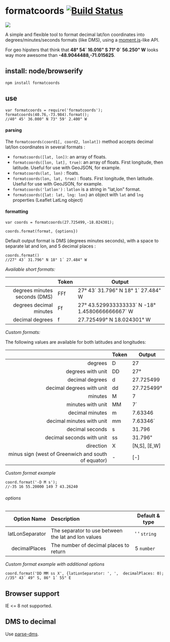 # formatcoords [![Build Status](https://travis-ci.org/nerik/formatcoords.svg?branch=master)](https://travis-ci.org/nerik/formatcoords)

![](https://raw.githubusercontent.com/nerik/formatcoords/master/doc/mercator.jpg)

A simple and flexible tool to format decimal lat/lon coordinates into degrees/minutes/seconds formats (like DMS), using a [moment.js](http://momentjs.com/)-like API.

For geo hipsters that think that **48° 54´ 16.016" S 71° 0´ 56.250" W** looks way more awesome than **-48.9044488,-71.015625**.

## install: node/browserify

```
npm install formatcoords
```

## use

```
var formatcoords = require('formatcoords');
formatcoords(40.76,-73.984).format();
//40° 45' 36.000" N 73° 59' 2.400" W
```

#### parsing

The ```formatcoords(coord1[, coord2, lonlat])``` method accepts decimal lat/lon coordinates in several formats :
- ```formatcoords([lat, lon])```: an array of floats.
- ```formatcoords([lon, lat], true)```: an array of floats. First longitude, then latitude. Useful for use with GeoJSON, for example.
- ```formatcoords(lat, lon)``` : floats.
- ```formatcoords(lon, lat, true)``` : floats. First longitude, then latitude. Useful for use with GeoJSON, for example.
- ```formatcoords('latlon')``` : ```latlon``` is a string in "lat,lon" format.
- ```formatcoords({lat: lat, lng: lon}``` an object with ```lat``` and ```lng``` properties (Leaflet LatLng object)

#### formatting

```
var coords = formatcoords(27.725499,-18.024301);
```

```
coords.format(format, {options})
```

Default output format is DMS (degrees minutes seconds), with a space to separate lat and lon, and 5 decimal places :
```
coords.format()
//27° 43´ 31.796" N 18° 1´ 27.484" W
```


*Available short formats:*

|                       | Token   | Output |
|----------------------:|:--------|--------|
|degrees minutes seconds (DMS)|FFf        |27° 43´ 31.796" N 18° 1´ 27.484" W        |
|degrees decimal minutes|Ff       |27° 43.529933333333´ N -18° 1.4580666666667´ W       |
|decimal degrees        |f        |27.725499° N 18.024301° W        |

*Custom formats:*

The following values are available for both latitudes and longitudes:

|                               | Token   | Output |
|------------------------------:|:--------|--------|
|degrees                        |D        |27        |
|degrees with unit              |DD       |27°        |
|decimal degrees                |d        |27.725499        |
|decimal degrees with unit      |dd       |27.725499°        |
|minutes                        |M        |7        |
|minutes with unit              |MM       |7´        |
|decimal minutes                |m        |7.63346        |
|decimal minutes with unit      |mm       |7.63346´        |
|decimal seconds                |s        |31.796        |
|decimal seconds with unit      |ss       |31.796"        |
|direction                      |X        |[N,S], [E,W]        |
|minus sign (west of Greenwich and south of equator)|-        |[-]        |

*Custom format example*

```
coord.format('-D M s');
//-35 16 55.20000 149 7 43.26240
```

###### options
| Option Name              | Description   | Default & type |
|-------------------------:|:--------------|---------|
|latLonSeparator         | The separator to use between the lat and lon values | ' ' `string` |
|decimalPlaces           | The number of decimal places to return | 5 `number`|

*Custom format example with additional options*

```
coord.format('DD MM ss X', {latLonSeparator: ', ',  decimalPlaces: 0);
//35° 43´ 49" S, 86° 1´ 55" E
```


## Browser support
IE <= 8 not supported.

## DMS to decimal

Use [parse-dms](https://www.npmjs.com/package/parse-dms).
